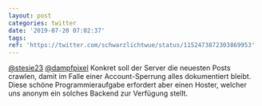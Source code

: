 ```yaml
---
layout: post
categories: twitter
date: '2019-07-20 07:02:37'
tags: 
ref: 'https://twitter.com/schwarzlichtwue/status/1152473872303869953'
---
```

[@stesie23](https://twitter.com/stesie23) [@dampfpixel](https://twitter.com/dampfpixel) Konkret soll der Server die neuesten Posts crawlen, damit im Falle einer Account-Sperrung alles dokumentiert bleibt. Diese schöne Programmieraufgabe erfordert aber einen Hoster, welcher uns anonym ein solches Backend zur Verfügung stellt.